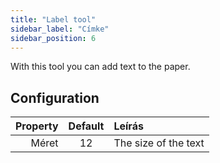 ```yaml
---
title: "Label tool"
sidebar_label: "Címke"
sidebar_position: 6
---
```



With this tool you can add text to the paper.

## Configuration

| Property | Default | Leírás               |
| --------:|:-------:|:-------------------- |
|    Méret |   12    | The size of the text |
